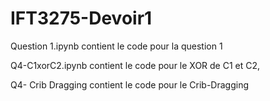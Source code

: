 # IFT3275-Devoir1

Question 1.ipynb contient le code pour la question 1 

Q4-C1xorC2.ipynb contient le code pour le XOR de C1 et C2,

Q4- Crib Dragging contient le code pour le Crib-Dragging
